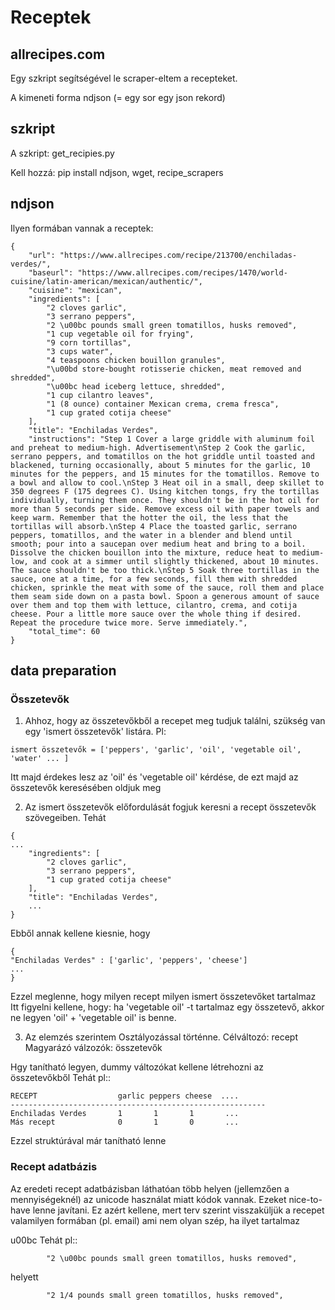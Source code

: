 # Receptek

## allrecipes.com
Egy szkript segítségével le scraper-eltem a recepteket.

A kimeneti forma ndjson (= egy sor egy json rekord)

## szkript

A szkript: get_recipies.py

Kell hozzá:
pip install ndjson, wget, recipe_scrapers



## ndjson 
Ilyen formában vannak a receptek:
```
{
    "url": "https://www.allrecipes.com/recipe/213700/enchiladas-verdes/",
    "baseurl": "https://www.allrecipes.com/recipes/1470/world-cuisine/latin-american/mexican/authentic/",
    "cuisine": "mexican",
    "ingredients": [
        "2 cloves garlic",
        "3 serrano peppers",
        "2 \u00bc pounds small green tomatillos, husks removed",
        "1 cup vegetable oil for frying",
        "9 corn tortillas",
        "3 cups water",
        "4 teaspoons chicken bouillon granules",
        "\u00bd store-bought rotisserie chicken, meat removed and shredded",
        "\u00bc head iceberg lettuce, shredded",
        "1 cup cilantro leaves",
        "1 (8 ounce) container Mexican crema, crema fresca",
        "1 cup grated cotija cheese"
    ],
    "title": "Enchiladas Verdes",
    "instructions": "Step 1 Cover a large griddle with aluminum foil and preheat to medium-high. Advertisement\nStep 2 Cook the garlic, serrano peppers, and tomatillos on the hot griddle until toasted and blackened, turning occasionally, about 5 minutes for the garlic, 10 minutes for the peppers, and 15 minutes for the tomatillos. Remove to a bowl and allow to cool.\nStep 3 Heat oil in a small, deep skillet to 350 degrees F (175 degrees C). Using kitchen tongs, fry the tortillas individually, turning them once. They shouldn't be in the hot oil for more than 5 seconds per side. Remove excess oil with paper towels and keep warm. Remember that the hotter the oil, the less that the tortillas will absorb.\nStep 4 Place the toasted garlic, serrano peppers, tomatillos, and the water in a blender and blend until smooth; pour into a saucepan over medium heat and bring to a boil. Dissolve the chicken bouillon into the mixture, reduce heat to medium-low, and cook at a simmer until slightly thickened, about 10 minutes. The sauce shouldn't be too thick.\nStep 5 Soak three tortillas in the sauce, one at a time, for a few seconds, fill them with shredded chicken, sprinkle the meat with some of the sauce, roll them and place them seam side down on a pasta bowl. Spoon a generous amount of sauce over them and top them with lettuce, cilantro, crema, and cotija cheese. Pour a little more sauce over the whole thing if desired. Repeat the procedure twice more. Serve immediately.",
    "total_time": 60
}
```

## data preparation
### Összetevők
1) Ahhoz, hogy az összetevőkből a recepet meg tudjuk találni, szükség van egy 'ismert összetevők' listára.
Pl:
```
ismert összetevők = ['peppers', 'garlic', 'oil', 'vegetable oil', 'water' ... ]
```
Itt majd érdekes lesz az 'oil' és 'vegetable oil' kérdése, de ezt majd az összetevők keresésében oldjuk meg

2) Az ismert összetevők előfordulását fogjuk keresni a recept összetevők szövegeiben.
Tehát 
```
{
...
    "ingredients": [
        "2 cloves garlic",
        "3 serrano peppers",
        "1 cup grated cotija cheese"
    ],
    "title": "Enchiladas Verdes",
    ...
}
```
Ebből annak kellene kiesnie, hogy
```
{
"Enchiladas Verdes" : ['garlic', 'peppers', 'cheese']
...
}
```
Ezzel meglenne, hogy milyen recept milyen ismert összetevőket tartalmaz
Itt figyelni kellene, hogy:
ha 'vegetable oil' -t  tartalmaz egy összetevő, akkor ne legyen 'oil' + 'vegetable oil' is benne.

3) Az elemzés szerintem Osztályozással történne.
Célváltozó: recept
Magyarázó válzozók: összetevők

Hgy tanítható legyen, dummy változókat kellene létrehozni az összetevőkből
Tehát pl::
```
RECEPT                  garlic peppers cheese  ....
---------------------------------------------------------
Enchiladas Verdes       1       1       1       ...
Más recept              0       1       0       ...
```
Ezzel struktúrával már tanítható lenne

### Recept adatbázis
Az eredeti recept adatbázisban láthatóan több helyen (jellemzően a mennyiségeknél) az unicode használat miatt kódok vannak. Ezeket nice-to-have lenne javítani.
Ez azért kellene, mert terv szerint visszaküljük a recepet valamilyen formában (pl. email) ami nem olyan szép, ha ilyet tartalmaz

u00bc
Tehát pl::
```
        "2 \u00bc pounds small green tomatillos, husks removed",
```
helyett
```
        "2 1/4 pounds small green tomatillos, husks removed",
```






